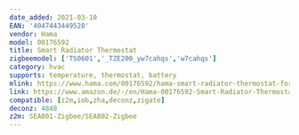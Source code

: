 ```yaml
---
date_added: 2021-03-10
EAN: '4047443449528'
vendor: Hama
model: 00176592
title: Smart Radiator Thermostat
zigbeemodel: ['TS0601','_TZE200_yw7cahqs','w7cahqs']
category: hvac
supports: temperature, thermostat, battery
mlink: https://www.hama.com/00176592/hama-smart-radiator-thermostat-for-hama-wlan-heating-control
link: https://www.amazon.de/-/en/Hama-00176592-Smart-Radiator-Thermostat/dp/B08GSQQS81
compatible: [z2m,iob,zha,deconz,zigate]
deconz: 4848
z2m: SEA801-Zigbee/SEA802-Zigbee
---
```

